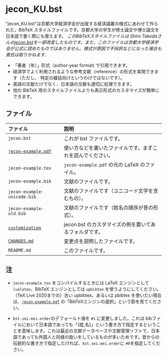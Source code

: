 <!--
Filename:       README.md
Author:         Shiro Takeda
e-mail          <shiro.takeda@gmail.com>
First-written:  <2006/12/04>
Time-stamp:     <2021-09-14 10:18:09 st>
-->

jecon_KU.bst
==============================

"jecon_KU.bst"は京都大学経済学会が出版する経済論叢の様式にあわせて作られた，BibTeX スタイルファイルです。京都大学の学生が修士論文や博士論文を日本語で書く際にも使えます。
*このBibTeXスタイルファイルは Shiro Takedaさんの[jecon.bst](https://github.com/ShiroTakeda/jecon-bst)を一部改変したものです。また，このファイルは京都大学経済学会が公式に認めたものではありません。様式が原因で不採択などになった場合も責任は取りかねます．*

* 「著者（年）」形式（author-year format) で引用できます。
*  経済学でよく利用されるような参考文献（reference）の形式を実現できます（ただし、
  特定の雑誌向けというわけではないです）。
* 英語の文献だけでなく、日本語の文献も適切に処理できます。
* 他の BibTeX 用のスタイルファイルよりも表示形式のカスタマイズが簡単にできます。


## ファイル

| ファイル                                 | 説明                                                       |
|:-----------------------------------------|:-----------------------------------------------------------|
| `jecon.bst`                              | これが bst ファイルです。                                  |
| [`jecon-example.pdf`](jecon-example.pdf) | 使い方などを書いたファイルです。まずこれを読んでください。 |
| `jecon-example.tex`                      | `jecon-example.pdf` の元の LaTeX のファイル。              |
| `jecon-example.bib`                      | 文献のファイルです。                                       |
| `jecon-example-unicode.bib`              | 文献のファイルです（ユニコード文字を含むもの）。           |
| `jecon-example-old.bib`                  | 文献のファイルです（姓名の順序が昔の形式）。               |
| [`customization`](customization)         | jecon.bst のカスタマイズの例を置いてあるフォルダです。     |
| [`CHANGES.md`](CHANGES.md)               | 変更点を説明したファイルです。                             |
| `README.md`                              | このファイルです。                                         |

## 注

* `jecon-example.tex` をコンパイルするときには LaTeX エンジンとして `lualatex`、BibTeX エンジンとしては `upbibtex` を使うようにしてください。（TeX Live 2020までの）古い upbibtex、あるいは pbibtex を使いたい場合は、[`jecon-example.pdf`](jecon-example.pdf) の「BibTeXエンジンの選択」という節を見てください。


* `bst.sei.mei.order`のデフォールト値を `#1` に変更しました。これは bibファイルにおいて日本語であっても「{姓,名}」という書き方で指定するということを意味します。これは最近の文献データベースや文献管理ソフトで、日本語であっても外国人と同様の扱いをしているものが多いためです。昔からの伝統的な書き方で指定したければ、`bst.sei.mei.order`に `#0`を指定してください。



<!--
--------------------
Local Variables:
mode: markdown
fill-column: 80
coding: utf-8-dos
End:
-->

